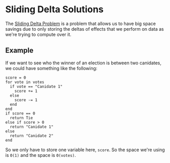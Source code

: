 # Sliding Delta Solutions

The [Sliding Delta Problem](http://cs.uni.edu/~wallingf/teaching/cs3530/sessions/session21.html#sliding-delta-pattern)
is a problem that allows us to have big space savings due to only storing the deltas of effects that we
perform on data as we're trying to compute over it.

## Example

If we want to see who the winner of an election is between two canidates, we could have something like the following:

```
score = 0
for vote in votes
  if vote == "Canidate 1"
    score += 1
  else
    score -= 1
  end
end
if score == 0
  return Tie
else if score > 0
  return "Canidate 1"
else
  return "Canidate 2"
end
```

So we only have to store one variable here, `score`. So the space we're using is `Θ(1)` and the space is `Θ(votes)`.
